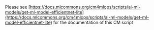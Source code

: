 Please see [https://docs.mlcommons.org/cm4mlops/scripts/ai-ml-models/get-ml-model-efficientnet-lite](https://docs.mlcommons.org/cm4mlops/scripts/ai-ml-models/get-ml-model-efficientnet-lite) for the documentation of this CM script
